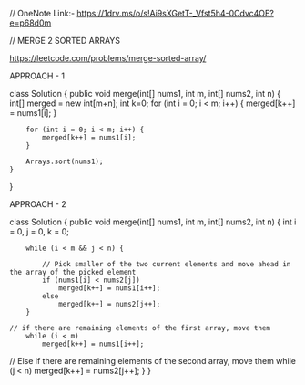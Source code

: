 // OneNote Link:- https://1drv.ms/o/s!Ai9sXGetT-_Vfst5h4-0Cdvc4OE?e=p68d0m

// MERGE 2 SORTED ARRAYS

https://leetcode.com/problems/merge-sorted-array/

APPROACH - 1

class Solution {
    public void merge(int[] nums1, int m, int[] nums2, int n) {
        int[] merged = new int[m+n];
        int k=0;
        for (int i = 0; i < m; i++) {
            merged[k++] = nums1[i];
        }

        for (int i = 0; i < m; i++) {
            merged[k++] = nums1[i];
        }

        Arrays.sort(nums1);
    }
}

APPROACH - 2

class Solution {
    public void merge(int[] nums1, int m, int[] nums2, int n) {
        int i = 0, j = 0, k = 0;

        while (i < m && j < n) {
          
            // Pick smaller of the two current elements and move ahead in the array of the picked element
            if (nums1[i] < nums2[j])
                merged[k++] = nums1[i++];
            else
                merged[k++] = nums2[j++];
        }

    // if there are remaining elements of the first array, move them
        while (i < m)
            merged[k++] = nums1[i++];

// Else if there are remaining elements of the second array, move them
        while (j < n)
            merged[k++] = nums2[j++];
    }
}